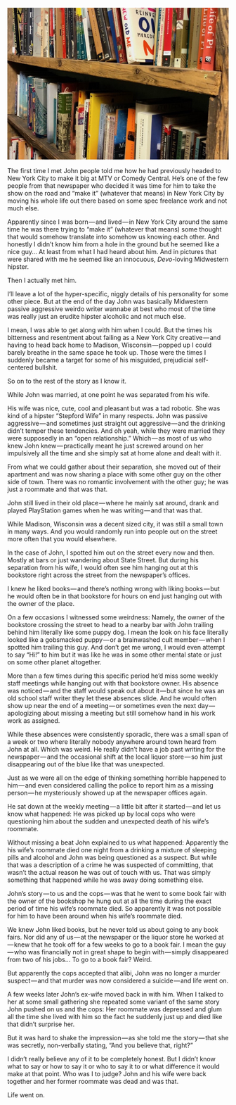 <!-----
title: The Bibliophilic Comedian Gets Questioned by the Police
description: About the Time a Co-Worker Mysteriously Disappeared and Returned With a Story to Tell
date: '2018-07-23T03:29:33.052Z'
slug: 934e5f58c0b0
----->

![](img/1__6BF5L__JhC3SVrm0ikFZmPg.jpeg)

The first time I met John people told me how he had previously headed to New York City to make it big at MTV or Comedy Central. He’s one of the few people from that newspaper who decided it was time for him to take the show on the road and “make it” (whatever that means) in New York City by moving his whole life out there based on some spec freelance work and not much else.

Apparently since I was born — and lived — in New York City around the same time he was there trying to “make it” (whatever that means) some thought that would somehow translate into somehow us knowing each other. And honestly I didn’t know him from a hole in the ground but he seemed like a nice guy… At least from what I had heard about him. And in pictures that were shared with me he seemed like an innocuous, _Devo_\-loving Midwestern hipster.

Then I actually met him.

I’ll leave a lot of the hyper-specific, niggly details of his personality for some other piece. But at the end of the day John was basically Midwestern passive aggressive weirdo writer wannabe at best who most of the time was really just an erudite hipster alcoholic and not much else.

I mean, I was able to get along with him when I could. But the times his bitterness and resentment about failing as a New York City creative — and having to head back home to Madison, Wisconsin — popped up I could barely breathe in the same space he took up. Those were the times I suddenly became a target for some of his misguided, prejudicial self-centered bullshit.

So on to the rest of the story as I know it.

While John was married, at one point he was separated from his wife.

His wife was nice, cute, cool and pleasant but was a tad robotic. She was kind of a hipster “Stepford Wife” in many respects. John was passive aggressive — and sometimes just straight out aggressive — and the drinking didn’t temper these tendencies. And oh yeah, while they were married they were supposedly in an “open relationship.” Which — as most of us who knew John knew — practically meant he just screwed around on her impulsively all the time and she simply sat at home alone and dealt with it.

From what we could gather about their separation, she moved out of their apartment and was now sharing a place with some other guy on the other side of town. There was no romantic involvement with the other guy; he was just a roommate and that was that.

John still lived in their old place — where he mainly sat around, drank and played PlayStation games when he was writing — and that was that.

While Madison, Wisconsin was a decent sized city, it was still a small town in many ways. And you would randomly run into people out on the street more often that you would elsewhere.

In the case of John, I spotted him out on the street every now and then. Mostly at bars or just wandering about State Street. But during his separation from his wife, I would often see him hanging out at this bookstore right across the street from the newspaper’s offices.

I knew he liked books — and there’s nothing wrong with liking books — but he would often be in that bookstore for hours on end just hanging out with the owner of the place.

On a few occasions I witnessed some weirdness: Namely, the owner of the bookstore crossing the street to head to a nearby bar with John trailing behind him literally like some puppy dog. I mean the look on his face literally looked like a gobsmacked puppy — or a brainwashed cult member — when I spotted him trailing this guy. And don’t get me wrong, I would even attempt to say “Hi!” to him but it was like he was in some other mental state or just on some other planet altogether.

More than a few times during this specific period he’d miss some weekly staff meetings while hanging out with that bookstore owner. His absence was noticed — and the staff would speak out about it — but since he was an old school staff writer they let these absences slide. And he would often show up near the end of a meeting — or sometimes even the next day — apologizing about missing a meeting but still somehow hand in his work work as assigned.

While these absences were consistently sporadic, there was a small span of a week or two where literally nobody anywhere around town heard from John at all. Which was weird. He really didn’t have a job past writing for the newspaper — and the occasional shift at the local liquor store — so him just disappearing out of the blue like that was unexpected.

Just as we were all on the edge of thinking something horrible happened to him — and even considered calling the police to report him as a missing person — he mysteriously showed up at the newspaper offices again.

He sat down at the weekly meeting — a little bit after it started — and let us know what happened: He was picked up by local cops who were questioning him about the sudden and unexpected death of his wife’s roommate.

Without missing a beat John explained to us what happened: Apparently the his wife’s roommate died one night from a drinking a mixture of sleeping pills and alcohol and John was being questioned as a suspect. But while that was a description of a crime he was suspected of committing, that wasn’t the actual reason he was out of touch with us. That was simply something that happened while he was away doing something else.

John’s story — to us and the cops — was that he went to some book fair with the owner of the bookshop he hung out at all the time during the exact period of time his wife’s roommate died. So apparently it was not possible for him to have been around when his wife’s roommate died.

We knew John liked books, but he never told us about going to any book fairs. Nor did any of us — at the newspaper or the liquor store he worked at — knew that he took off for a few weeks to go to a book fair. I mean the guy — who was financially not in great shape to begin with — simply disappeared from two of his jobs… To go to a book fair? Weird.

But apparently the cops accepted that alibi, John was no longer a murder suspect — and that murder was now considered a suicide — and life went on.

A few weeks later John’s ex-wife moved back in with him. When I talked to her at some small gathering she repeated some variant of the same story John pushed on us and the cops: Her roommate was depressed and glum all the time she lived with him so the fact he suddenly just up and died like that didn’t surprise her.

But it was hard to shake the impression — as she told me the story — that she was secretly, non-verbally stating, “And you believe that, right?”

I didn’t really believe any of it to be completely honest. But I didn’t know what to say or how to say it or who to say it to or what difference it would make at that point. Who was I to judge? John and his wife were back together and her former roommate was dead and was that.

Life went on.